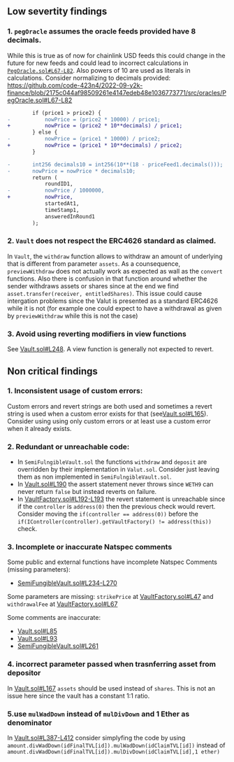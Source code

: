 ## Low severtity findings
### 1. `pegOracle` assumes the oracle feeds provided have 8 decimals.
 While this is true as of now for chainlink USD feeds this could change in the future for new feeds and could lead to incorrect calculations in [`PegOracle.sol#L67-L82`](https://github.com/code-423n4/2022-09-y2k-finance/blob/2175c044af98509261e4147edeb48e1036773771/src/oracles/PegOracle.sol#L67-L82). Also powers of 10 are used as literals in calculations. Consider normalizing to decimals provided:
https://github.com/code-423n4/2022-09-y2k-finance/blob/2175c044af98509261e4147edeb48e1036773771/src/oracles/PegOracle.sol#L67-L82

```diff
        if (price1 > price2) {  
-           nowPrice = (price2 * 10000) / price1;
+           nowPrice = (price2 * 10**decimals) / price1;
        } else {
-           nowPrice = (price1 * 10000) / price2;
+           nowPrice = (price1 * 10**decimals) / price2;
        }  

-       int256 decimals10 = int256(10**(18 - priceFeed1.decimals()));  
-       nowPrice = nowPrice * decimals10;  
        return (
            roundID1,
-           nowPrice / 1000000,  
+           nowPrice,
            startedAt1,
            timeStamp1,
            answeredInRound1
        );
```
### 2. `Vault` does not respect the ERC4626 standard as claimed. 
In `Vault`, the `withdraw` function allows to withdraw an amount of underlying that is different from parameter `assets`. As a counsequence, `previewWithdraw` does not actually work as expected as wall as the `convert` functions. Also there is confusion in that function around whether the sender withdraws assets or shares since at the end we find `asset.transfer(receiver, entitledShares)`. This issue could cause intergation problems since the Valut is presented as a standard ERC4626 while it is not (for example one could expect to have a withdrawal as given by `previewWithdraw` while this is not the case)

### 3. Avoid using reverting modifiers in view functions
See [Vault.sol#L248](https://github.com/code-423n4/2022-09-y2k-finance/blob/2175c044af98509261e4147edeb48e1036773771/src/Vault.sol#L248). A view function is generally not expected to revert.
 
 
## Non critical findings
### 1. Inconsistent usage of custom errors:
Custom errors and revert strings are both used and sometimes a revert string is used when a custom error exists for that (see[Vault.sol#L165](https://github.com/code-423n4/2022-09-y2k-finance/blob/2175c044af98509261e4147edeb48e1036773771/src/Vault.sol#L165)). Consider using using only custom errors or at least use a custom error when it already exists.

### 2. Redundant or unreachable code:
-   In `SemiFulngibleVault.sol` the functions `withdraw` and `deposit` are overridden by their implementation in `Valut.sol`. Consider just leaving them as non implemented in `SemiFulngibleVault.sol`.
-   In [Vault.sol#L190](https://github.com/code-423n4/2022-09-y2k-finance/blob/2175c044af98509261e4147edeb48e1036773771/src/Vault.sol#L190) the assert statement never throws since `WETH9` can never return `false` but instead reverts on failure.
-  In [VaultFactory.sol#L192-L193](https://github.com/code-423n4/2022-09-y2k-finance/blob/2175c044af98509261e4147edeb48e1036773771/src/VaultFactory.sol#L192-L193) the revert statement is unreachable since if the `controller` is `address(0)` then the previous check would revert. Consider moving the `if(controller == address(0))` before the `if(IController(controller).getVaultFactory() != address(this))` check.

### 3. Incomplete or inaccurate Natspec comments
Some public and external functions have incomplete Natspec Comments (missing parameters):
- [SemiFungibleVault.sol#L234-L270](https://github.com/code-423n4/2022-09-y2k-finance/blob/2175c044af98509261e4147edeb48e1036773771/src/SemiFungibleVault.sol#L234-L270)  

Some parameters are missing: `strikePrice` at [VaultFactory.sol#L47](https://github.com/code-423n4/2022-09-y2k-finance/blob/2175c044af98509261e4147edeb48e1036773771/src/VaultFactory.sol#L47) and `withdrawalFee` at [VaultFactory.sol#L67](https://github.com/code-423n4/2022-09-y2k-finance/blob/2175c044af98509261e4147edeb48e1036773771/src/VaultFactory.sol#L67)

Some comments are inaccurate: 
- [Vault.sol#L85](https://github.com/code-423n4/2022-09-y2k-finance/blob/2175c044af98509261e4147edeb48e1036773771/src/Vault.sol#L85)
- [Vault.sol#L93](https://github.com/code-423n4/2022-09-y2k-finance/blob/2175c044af98509261e4147edeb48e1036773771/src/Vault.sol#L93)
- [SemiFungibleVault.sol#L261](https://github.com/code-423n4/2022-09-y2k-finance/blob/2175c044af98509261e4147edeb48e1036773771/src/SemiFungibleVault.sol#L261)

### 4. incorrect parameter passed when trasnferring asset from depositor
In [Vault.sol#L167](https://github.com/code-423n4/2022-09-y2k-finance/blob/2175c044af98509261e4147edeb48e1036773771/src/Vault.sol#L167) `assets` should be used instead of `shares`. This is not an issue here since the vault has a constant 1:1 ratio.

### 5.use `mulWadDown` instead of `mulDivDown` and 1 Ether as denominator
In [Vault.sol#L387-L412](https://github.com/code-423n4/2022-09-y2k-finance/blob/2175c044af98509261e4147edeb48e1036773771/src/Vault.sol#L387-L412) consider simplyfing the code by using `amount.divWadDown(idFinalTVL[id]).mulWadDown(idClaimTVL[id])` instead of `amount.divWadDown(idFinalTVL[id]).mulDivDown(idClaimTVL[id],1 ether)`
